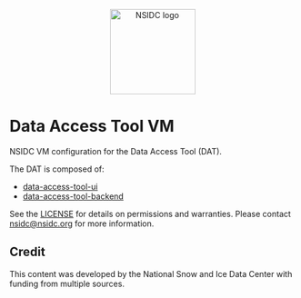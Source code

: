 <p align="center">
  <img alt="NSIDC logo" src="https://nsidc.org/themes/custom/nsidc/logo.svg" width="150" />
</p>


# Data Access Tool VM

NSIDC VM configuration for the Data Access Tool (DAT).

The DAT is composed of:

* [data-access-tool-ui]()
* [data-access-tool-backend]()


See the [LICENSE](LICENSE) for details on permissions and warranties. Please contact
nsidc@nsidc.org for more information.

## Credit

This content was developed by the National Snow and Ice Data Center with funding from
multiple sources.
